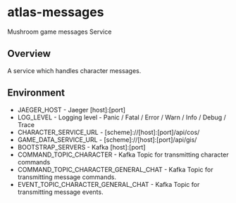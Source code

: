 # atlas-messages
Mushroom game messages Service

## Overview

A service which handles character messages.

## Environment

- JAEGER_HOST - Jaeger [host]:[port]
- LOG_LEVEL - Logging level - Panic / Fatal / Error / Warn / Info / Debug / Trace
- CHARACTER_SERVICE_URL - [scheme]://[host]:[port]/api/cos/
- GAME_DATA_SERVICE_URL - [scheme]://[host]:[port]/api/gis/
- BOOTSTRAP_SERVERS - Kafka [host]:[port]
- COMMAND_TOPIC_CHARACTER - Kafka Topic for transmitting character commands
- COMMAND_TOPIC_CHARACTER_GENERAL_CHAT - Kafka Topic for transmitting message commands.
- EVENT_TOPIC_CHARACTER_GENERAL_CHAT - Kafka Topic for transmitting message events.
